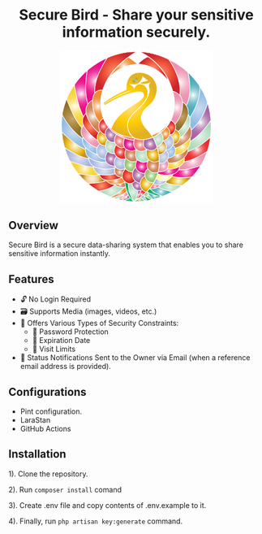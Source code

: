 <div align="center">

# Secure Bird - Share your sensitive information securely.

<a href="https://github.com/Lakshan-Madushanka/secure-bird" target="_blank">
<img src="https://github.com/Lakshan-Madushanka/secure-bird/blob/main/public/images/favicon.svg" width="300" alt="Secure Bird Logo">
</a>
</div>

## Overview
Secure Bird is a secure data-sharing system that enables you to share sensitive information instantly.

## Features
- 🔓 No Login Required
- 🗃️ Supports Media (images, videos, etc.)
- 🔐 Offers Various Types of Security Constraints:
  - 🔑 Password Protection
  - 📅 Expiration Date
  - 🔢 Visit Limits
- 📧 Status Notifications Sent to the Owner via Email (when a reference email address is provided).


## Configurations

- Pint configuration.
- LaraStan
- GitHub Actions

## Installation

1). Clone the repository.

2). Run ```composer install``` comand

3). Create .env file and copy contents of .env.example to it.

4). Finally, run ```php artisan key:generate``` command.
